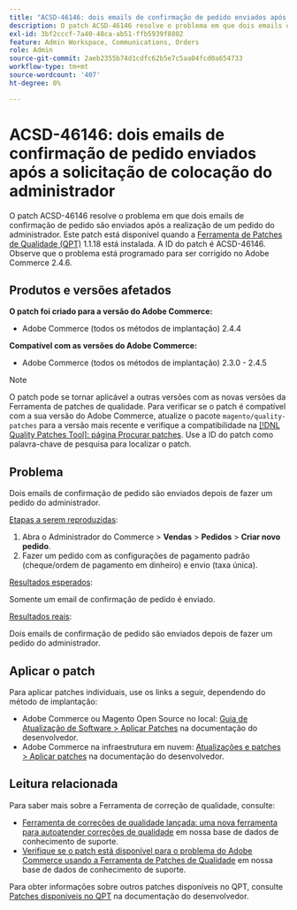 ```yaml
---
title: "ACSD-46146: dois emails de confirmação de pedido enviados após a solicitação de colocação do administrador"
description: O patch ACSD-46146 resolve o problema em que dois emails de confirmação de pedido são enviados após a realização de um pedido do administrador. Este patch está disponível quando a [Ferramenta de correções de qualidade (QPT)](/help/announcements/adobe-commerce-announcements/magento-quality-patches-released-new-tool-to-self-serve-quality-patches.md) 1.1.18 está instalada. A ID do patch é ACSD-46146. Observe que o problema está programado para ser corrigido no Adobe Commerce 2.4.6.
exl-id: 3bf2cccf-7a40-48ca-ab51-ffb5939f8802
feature: Admin Workspace, Communications, Orders
role: Admin
source-git-commit: 2aeb2355b74d1cdfc62b5e7c5aa04fcd0a654733
workflow-type: tm+mt
source-wordcount: '407'
ht-degree: 0%

---
```


# ACSD-46146: dois emails de confirmação de pedido enviados após a solicitação de colocação do administrador

O patch ACSD-46146 resolve o problema em que dois emails de confirmação de pedido são enviados após a realização de um pedido do administrador. Este patch está disponível quando a [Ferramenta de Patches de Qualidade (QPT)](/help/announcements/adobe-commerce-announcements/magento-quality-patches-released-new-tool-to-self-serve-quality-patches.md) 1.1.18 está instalada. A ID do patch é ACSD-46146. Observe que o problema está programado para ser corrigido no Adobe Commerce 2.4.6.

## Produtos e versões afetados

**O patch foi criado para a versão do Adobe Commerce:**

* Adobe Commerce (todos os métodos de implantação) 2.4.4

**Compatível com as versões do Adobe Commerce:**

* Adobe Commerce (todos os métodos de implantação) 2.3.0 - 2.4.5

>[!NOTE]
>
>O patch pode se tornar aplicável a outras versões com as novas versões da Ferramenta de patches de qualidade. Para verificar se o patch é compatível com a sua versão do Adobe Commerce, atualize o pacote `magento/quality-patches` para a versão mais recente e verifique a compatibilidade na [[!DNL Quality Patches Tool]: página Procurar patches](https://experienceleague.adobe.com/tools/commerce-quality-patches/index.html). Use a ID do patch como palavra-chave de pesquisa para localizar o patch.

## Problema

Dois emails de confirmação de pedido são enviados depois de fazer um pedido do administrador.

<u>Etapas a serem reproduzidas</u>:

1. Abra o Administrador do Commerce > **Vendas** > **Pedidos** > **Criar novo pedido**.
1. Fazer um pedido com as configurações de pagamento padrão (cheque/ordem de pagamento em dinheiro) e envio (taxa única).

<u>Resultados esperados</u>:

Somente um email de confirmação de pedido é enviado.

<u>Resultados reais</u>:

Dois emails de confirmação de pedido são enviados depois de fazer um pedido do administrador.

## Aplicar o patch

Para aplicar patches individuais, use os links a seguir, dependendo do método de implantação:

* Adobe Commerce ou Magento Open Source no local: [Guia de Atualização de Software > Aplicar Patches](https://experienceleague.adobe.com/en/docs/commerce-operations/tools/quality-patches-tool/usage) na documentação do desenvolvedor.
* Adobe Commerce na infraestrutura em nuvem: [Atualizações e patches > Aplicar patches](https://experienceleague.adobe.com/en/docs/commerce-cloud-service/user-guide/develop/upgrade/apply-patches) na documentação do desenvolvedor.

## Leitura relacionada

Para saber mais sobre a Ferramenta de correção de qualidade, consulte:

* [Ferramenta de correções de qualidade lançada: uma nova ferramenta para autoatender correções de qualidade](/help/announcements/adobe-commerce-announcements/magento-quality-patches-released-new-tool-to-self-serve-quality-patches.md) em nossa base de dados de conhecimento de suporte.
* [Verifique se o patch está disponível para o problema do Adobe Commerce usando a Ferramenta de Patches de Qualidade](/help/support-tools/patches-available-in-qpt-tool/check-patch-for-magento-issue-with-magento-quality-patches.md) em nossa base de dados de conhecimento de suporte.

Para obter informações sobre outros patches disponíveis no QPT, consulte [Patches disponíveis no QPT](https://experienceleague.adobe.com/tools/commerce-quality-patches/index.html) na documentação do desenvolvedor.
